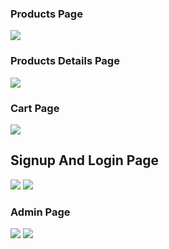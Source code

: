 ### Products Page

<img src="https://yatharth1706.github.io/assets/products2.PNG"/>

### Products Details Page

<img src="https://yatharth1706.github.io/assets/details.PNG" /> 

### Cart Page

<img src="https://yatharth1706.github.io/assets/cart.PNG" /> 

## Signup And Login Page

<img src="https://yatharth1706.github.io/assets/Signup.PNG"/> 

<img src="https://yatharth1706.github.io/assets/login.PNG" />

### Admin Page

<img src="https://yatharth1706.github.io/assets/admin1.PNG" />

<img src="https://yatharth1706.github.io/assets/admin2.PNG"/>
